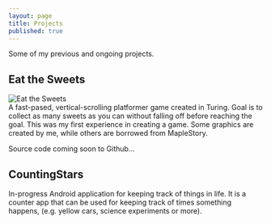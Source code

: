 ```yaml
---
layout: page
title: Projects
published: true
---
```


Some of my previous and ongoing projects. 
## Eat the Sweets
![Eat the Sweets](http://i.imgur.com/r6AaxjL.png)  
A fast-pased, vertical-scrolling platformer game created in Turing. Goal is to collect as many sweets as you can without falling off before reaching the goal. This was my first experience in creating a game. Some graphics are created by me, while others are borrowed from MapleStory.

Source code coming soon to Github...

## CountingStars
In-progress Android application for keeping track of things in life. It is a counter app that can be used for keeping track of times something happens, (e.g. yellow cars, science experiments or more). 